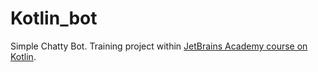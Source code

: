 # Kotlin_bot

Simple Chatty Bot. Training project within [JetBrains Academy course on Kotlin](https://hyperskill.org/projects/95?track=3). 
